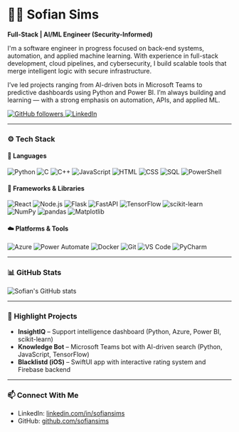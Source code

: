 # 👨‍💻 Sofian Sims

**Full-Stack | AI/ML Engineer (Security-Informed)**

I'm a software engineer in progress focused on back-end systems, automation, and applied machine learning. With experience in full-stack development, cloud pipelines, and cybersecurity, I build scalable tools that merge intelligent logic with secure infrastructure.

I’ve led projects ranging from AI-driven bots in Microsoft Teams to predictive dashboards using Python and Power BI. I’m always building and learning — with a strong emphasis on automation, APIs, and applied ML.

<p align="left">
  <a href="https://github.com/sofiansims?tab=followers">
    <img alt="GitHub followers" title="Follow me on GitHub" 
         src="https://custom-icon-badges.demolab.com/github/followers/sofian-sims?color=236ad3&label=FOLLOWERS&logo=github&labelColor=1155ba&style=for-the-badge"/>
  </a>
  <a href="https://linkedin.com/in/sofiansims">
    <img alt="LinkedIn" title="Connect with me on LinkedIn"
         src="https://img.shields.io/badge/LinkedIn-Follow-blue?logo=linkedin&style=for-the-badge"/>
  </a>
</p>

---

### ⚙️ Tech Stack

#### 🧠 Languages
![Python](https://img.shields.io/badge/Python-3776AB?style=for-the-badge&logo=python&logoColor=white)
![C](https://img.shields.io/badge/C-00599C?style=for-the-badge&logo=c&logoColor=white)
![C++](https://img.shields.io/badge/C%2B%2B-004482?style=for-the-badge&logo=c%2B%2B&logoColor=white)
![JavaScript](https://img.shields.io/badge/JavaScript-F7DF1E?style=for-the-badge&logo=javascript&logoColor=black)
![HTML](https://img.shields.io/badge/HTML5-E34F26?style=for-the-badge&logo=html5&logoColor=white)
![CSS](https://img.shields.io/badge/CSS3-1572B6?style=for-the-badge&logo=css3&logoColor=white)
![SQL](https://img.shields.io/badge/SQL-4479A1?style=for-the-badge&logo=postgresql&logoColor=white)
![PowerShell](https://img.shields.io/badge/PowerShell-012456?style=for-the-badge&logo=powershell&logoColor=white)

#### 🧱 Frameworks & Libraries
![React](https://img.shields.io/badge/React-20232A?style=for-the-badge&logo=react&logoColor=61DAFB)
![Node.js](https://img.shields.io/badge/Node.js-339933?style=for-the-badge&logo=nodedotjs&logoColor=white)
![Flask](https://img.shields.io/badge/Flask-000000?style=for-the-badge&logo=flask&logoColor=white)
![FastAPI](https://img.shields.io/badge/FastAPI-009688?style=for-the-badge&logo=fastapi&logoColor=white)
![TensorFlow](https://img.shields.io/badge/TensorFlow-FF6F00?style=for-the-badge&logo=tensorflow&logoColor=white)
![scikit-learn](https://img.shields.io/badge/scikit--learn-F7931E?style=for-the-badge&logo=scikit-learn&logoColor=white)
![NumPy](https://img.shields.io/badge/Numpy-013243?style=for-the-badge&logo=numpy&logoColor=white)
![pandas](https://img.shields.io/badge/Pandas-150458?style=for-the-badge&logo=pandas&logoColor=white)
![Matplotlib](https://img.shields.io/badge/Matplotlib-ffffff?style=for-the-badge&logo=matplotlib&logoColor=black)

#### ☁️ Platforms & Tools
![Azure](https://img.shields.io/badge/Azure-0078D4?style=for-the-badge&logo=microsoftazure&logoColor=white)
![Power Automate](https://img.shields.io/badge/Power_Automate-0066FF?style=for-the-badge&logo=microsoftpowerautomate&logoColor=white)
![Docker](https://img.shields.io/badge/Docker-2496ED?style=for-the-badge&logo=docker&logoColor=white)
![Git](https://img.shields.io/badge/Git-F05032?style=for-the-badge&logo=git&logoColor=white)
![VS Code](https://img.shields.io/badge/VS_Code-007ACC?style=for-the-badge&logo=visualstudiocode&logoColor=white)
![PyCharm](https://img.shields.io/badge/PyCharm-000000?style=for-the-badge&logo=pycharm&logoColor=white)

---

### 📊 GitHub Stats

![Sofian's GitHub stats](https://github-readme-stats.vercel.app/api?username=sofiansims&show_icons=true&theme=radical)

---

### 🚀 Highlight Projects

- **InsightIQ** – Support intelligence dashboard (Python, Azure, Power BI, scikit-learn)  
- **Knowledge Bot** – Microsoft Teams bot with AI-driven search (Python, JavaScript, TensorFlow)   
- **Blacklistd (iOS)** – SwiftUI app with interactive rating system and Firebase backend  

---

### 📫 Connect With Me

- LinkedIn: [linkedin.com/in/sofiansims](https://linkedin.com/in/sofiansims)
- GitHub: [github.com/sofiansims](https://github.com/sofiansims)
